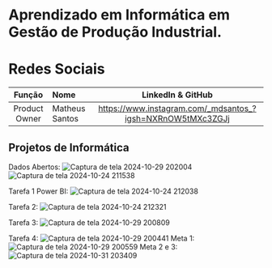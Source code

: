 # Aprendizado em Informática em Gestão de Produção Industrial.

# Redes Sociais 
|    Função     | Nome                                  |                                                                                                                                                      LinkedIn & GitHub                                                                                                                                                      |
| :-----------: | :------------------------------------ | :-------------------------------------------------------------------------------------------------------------------------------------------------------------------------------------------------------------------------------------------------------------------------------------------------------------------------: |
| Product Owner |   Matheus Santos        |https://www.instagram.com/_mdsantos_?igsh=NXRnOW5tMXc3ZGJj

    


## Projetos de Informática 
Dados Abertos: 
![Captura de tela 2024-10-29 202004](https://github.com/user-attachments/assets/d9d7324b-79b5-4047-b5be-b4e811e5916a)
![Captura de tela 2024-10-24 211538](https://github.com/user-attachments/assets/13e6d5e5-1748-46f9-91c8-aac193c4e0b5)

Tarefa 1 Power BI:
![Captura de tela 2024-10-24 212038](https://github.com/user-attachments/assets/77dd5dac-9452-46ec-aed2-e02cdbdd9ff9)

Tarefa 2: 
![Captura de tela 2024-10-24 212321](https://github.com/user-attachments/assets/33e4be86-a55f-4674-a973-5a21ae4a70a1)

Tarefa 3:
![Captura de tela 2024-10-29 200809](https://github.com/user-attachments/assets/a8500592-c11c-452d-95b9-7b1d941015f0)

Tarefa 4: 
![Captura de tela 2024-10-29 200441](https://github.com/user-attachments/assets/52c796a1-997f-4dcf-b32e-160abd9014b7)
Meta 1:
![Captura de tela 2024-10-29 200559](https://github.com/user-attachments/assets/df71a610-2913-469d-84d6-186a5d2ad6e8)
Meta 2 e 3:
![Captura de tela 2024-10-31 203409](https://github.com/user-attachments/assets/7d2c33f9-53e6-4e1a-9bb1-1227cf85dd8b)





